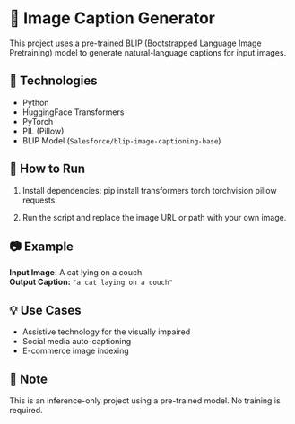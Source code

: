 # 🧠 Image Caption Generator

This project uses a pre-trained BLIP (Bootstrapped Language Image Pretraining) model to generate natural-language captions for input images.

## 🔧 Technologies
- Python
- HuggingFace Transformers
- PyTorch
- PIL (Pillow)
- BLIP Model (`Salesforce/blip-image-captioning-base`)

## 🚀 How to Run
1. Install dependencies:
pip install transformers torch torchvision pillow requests

2. Run the script and replace the image URL or path with your own image.

## 📷 Example
**Input Image:** A cat lying on a couch  
**Output Caption:** `"a cat laying on a couch"`

## 💡 Use Cases
- Assistive technology for the visually impaired
- Social media auto-captioning
- E-commerce image indexing

## 📌 Note
This is an inference-only project using a pre-trained model. No training is required.
